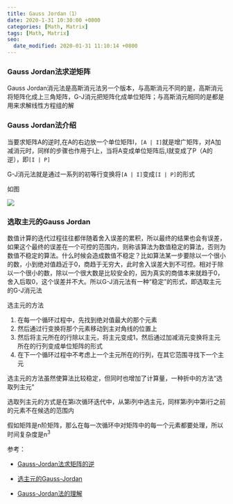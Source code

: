 ```yaml
---
title: Gauss Jordan（1）
date: 2020-1-31 10:30:00 +0800
categories: [Math, Matrix]
tags: [Math, Matrix]
seo:
  date_modified: 2020-01-31 11:10:14 +0800
---
```


### Gauss Jordan法求逆矩阵

Gauss Jordan消元法是高斯消元法另一个版本，与高斯消元不同的是，高斯消元将矩阵化成上三角矩阵，G-J消元把矩阵化成单位矩阵；与高斯消元相同的是都是用来求解线性方程组的解

### Gauss Jordan法介绍

当要求矩阵A的逆时,在A的右边放一个单位矩阵I，```[A | I]```就是增广矩阵，对A加减消元时，同样的步骤也作用于I上，当将A变成单位矩阵后,I就变成了P（A的逆），即```[I | P]```

G-J消元法就是通过一系列的初等行变换将```[A | I]```变成```[I | P]```的形式

如图

![](https://img-blog.csdnimg.cn/20200131103823471.png?x-oss-process=image/watermark,type_ZmFuZ3poZW5naGVpdGk,shadow_10,text_aHR0cHM6Ly9ibG9nLmNzZG4ubmV0L2xhbmNlbG90MDkwMg==,size_16,color_FFFFFF,t_70)

### 选取主元的Gauss Jordan

数值计算的迭代过程往往都伴随着舍入误差的累积，所以最终的结果也会有误差，如果这个最终的误差在一个可控的范围内，则称该算法为数值稳定的算法，否则为数值不稳定的算法。什么时候会造成数值不稳定？比如算法某一步要除以一个很小的数，小到绝对值趋近于0，商趋于无穷大，此时舍入误差大到不可控。相对于除以一个很小的数，除以一个很大数是比较安全的，因为真实的商值本来就趋于0，舍入后取0，这个误差并不大。所以G-J消元法有一种“稳定”的形式，即选取主元的G-J消元法

选主元的方法

1. 在每一个循环过程中，先找到绝对值最大的那个元素
2. 然后通过行变换将那个元素移动到主对角线的位置上
3. 然后将主元所在的行除以主元，将主元变成1，然后通过加减消元变换将主元所在的行列变成单位矩阵的形式
4. 在下一个循环过程中不考虑上一个主元所在的行列，在其它范围寻找下一个主元

选主元的方法虽然使算法比较稳定，但同时也增加了计算量，一种折中的方法“选取列主元”

选取列主元的方式是在第i次循环迭代中，从第i列中选主元，同样第i列中第i行之前的元素不在候选的范围内

假如矩阵是n阶矩阵，那么在每一次循环中对矩阵中的每一个元素都要处理，所以时间复杂度是n<sup>3

参考：

* [Gauss-Jordan法求矩阵的逆](https://www.cnblogs.com/zhangchaoyang/articles/5471608.html)

* [选主元的Gauss-Jordan](https://www.cnblogs.com/secret114/p/4204316.html)

* [Gauss-Jordan法的理解](https://www.cnblogs.com/dclicker/p/9876278.html)